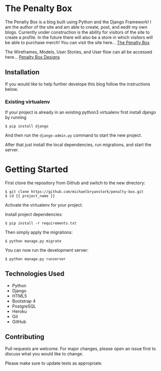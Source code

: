 # The Penalty Box

The Penalty Box is a blog built using Python and the Django Framework! I am the author of the site and am able to create, post, and eedit my own blogs. Currently under construction is the ability for visitors of the site to create a profile. In the future there will also be a store in which visitors will be able to purchase merch! You can visit the site here...
[The Penalty Box](https://penalty-box.herokuapp.com/)

The Wireframes, Models, User Stories, and User flow can all be accessed here...
[Penalty Box Designs](https://drive.google.com/drive/folders/1G-zAkFpX8eAKDwrL6YwWN_HCxGC3lSUH?usp=sharing)

## Installation
If you would like to help further develope this blog follow the instructions below.

### Existing virtualenv

If your project is already in an existing python3 virtualenv first install django by running

    $ pip install django
    
And then run the `django-admin.py` command to start the new project.

After that just install the local dependencies, run migrations, and start the server.


# Getting Started

First clone the repository from Github and switch to the new directory:

    $ git clone https://github.com/michaelbryanstark/penalty-box.git
    $ cd {{ project_name }}
    
Activate the virtualenv for your project.
    
Install project dependencies:

    $ pip install -r requirements.txt
    
    
Then simply apply the migrations:

    $ python manage.py migrate
    

You can now run the development server:

    $ python manage.py runserver

## Technologies Used
- Python
- Django
- HTML5
- Bootstrap 4
- PostgreSQL
- Heroku
- Git
- GitHub


## Contributing
Pull requests are welcome. For major changes, please open an issue first to discuss what you would like to change.

Please make sure to update tests as appropriate.